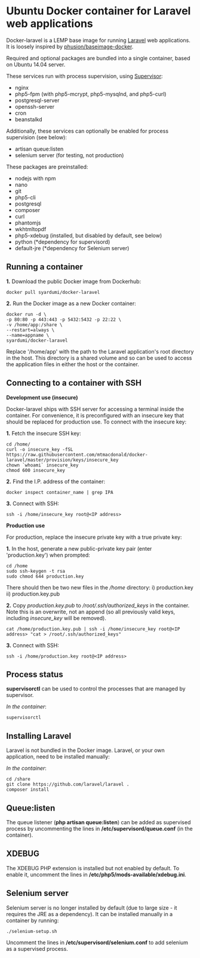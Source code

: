 Ubuntu Docker container for Laravel web applications
====================================================

Docker-laravel is a LEMP base image for running [Laravel](https://github.com/laravel/laravel) web applications. It
is loosely inspired by [phusion/baseimage-docker](https://github.com/phusion/baseimage-docker).

Required and optional packages are bundled into a single container, based on Ubuntu 14.04 server.

These services run with process supervision, using [Supervisor](http://supervisord.org):

- nginx
- php5-fpm (with php5-mcrypt, php5-mysqlnd, and php5-curl)
- postgresql-server
- openssh-server
- cron
- beanstalkd

Additionally, these services can optionally be enabled for process supervision (see below):

- artisan queue:listen
- selenium server (for testing, not production)

These packages are preinstalled:

- nodejs with npm
- nano
- git
- php5-cli
- postgresql
- composer
- curl
- phantomjs
- wkhtmltopdf
- php5-xdebug (installed, but disabled by default, see below)
- python (*dependency for supervisord)
- default-jre (*dependency for Selenium server)

Running a container
-------------------

**1.** Download the public Docker image from Dockerhub:

	docker pull syardumi/docker-laravel

**2.** Run the Docker image as a new Docker container:

	docker run -d \
	-p 80:80 -p 443:443 -p 5432:5432 -p 22:22 \
	-v /home/app:/share \
	--restart=always \
	--name=appname \
	syardumi/docker-laravel

Replace '/home/app' with the path to the Laravel application's root directory in the host. This directory is a shared 
volume and so can be used to access the application files in either the host or the container.

Connecting to a container with SSH
----------------------------------

**Development use (insecure)**

Docker-laravel ships with SSH server for accessing a terminal inside the container. For convenience, it is preconfigured 
with an insecure key that should be replaced for production use. To connect with the insecure key:

**1.** Fetch the insecure SSH key:

	cd /home/
	curl -o insecure_key -fSL https://raw.githubusercontent.com/mtmacdonald/docker-laravel/master/provision/keys/insecure_key
	chown `whoami` insecure_key
	chmod 600 insecure_key

**2.** Find the I.P. address of the container:

	docker inspect container_name | grep IPA

**3.** Connect with SSH:

	ssh -i /home/insecure_key root@<IP address>

**Production use**

For production, replace the insecure private key with a true private key:

**1.** In the host, generate a new public-private key pair (enter 'production.key') when prompted:

	cd /home
	sudo ssh-keygen -t rsa
	sudo chmod 644 production.key

There should then be two new files in the */home* directory: i) production.key ii) production.key.pub

**2.** Copy *production.key.pub* to */root/.ssh/authorized_keys* in the container. Note this is an overwrite, not an append 
(so all previously valid keys, including *insecure_key* will be removed).

	cat /home/production.key.pub | ssh -i /home/insecure_key root@<IP address> "cat > /root/.ssh/authorized_keys"

**3.** Connect with SSH:

	ssh -i /home/production.key root@<IP address>

Process status
--------------

**supervisorctl** can be used to control the processes that are managed by supervisor.

*In the container*:

	supervisorctl

Installing Laravel
------------------

Laravel is not bundled in the Docker image. Laravel, or your own application, need to be installed manually:

*In the container*:

	cd /share
	git clone https://github.com/laravel/laravel .
	composer install

Queue:listen
------------

The queue listener (**php artisan queue:listen**) can be added as supervised process by uncommenting the lines in
**/etc/supervisord/queue.conf** (in the container).

XDEBUG
------

The XDEBUG PHP extension is installed but not enabled by default. To enable it, uncomment the lines in 
**/etc/php5/mods-available/xdebug.ini**.

Selenium server
---------------

Selenium server is no longer installed by default (due to large size - it requires the JRE as a dependency).
It can be installed manually in a container by running: 

	./selenium-setup.sh

Uncomment the lines in **/etc/supervisord/selenium.conf** to add selenium as a supervised process.
